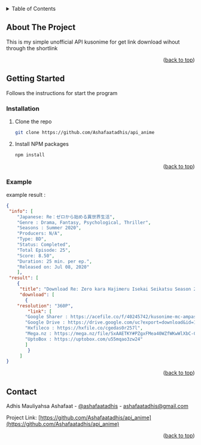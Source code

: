 <a name="readme-top"></a>

<!-- TABLE OF CONTENTS -->
<details>
  <summary>Table of Contents</summary>
  <ol>
    <li>
      <a href="#about-the-project">About The Project</a>
    </li>
    <li>
      <a href="#getting-started">Getting Started</a>
      <ul>
        <li><a href="#installation">Installation</a></li>
      </ul>
    </li>
    <li><a href="#contact">Contact</a></li>
  </ol>
</details>

## About The Project

This is my simple unofficial API kusonime for get link download wihout through the shortlink

<p align="right">(<a href="#readme-top">back to top</a>)</p>

<!-- GETTING STARTED -->

## Getting Started

Follows the instructions for start the program

### Installation

1. Clone the repo
   ```sh
   git clone https://github.com/Ashafaatadhis/api_anime
   ```
2. Install NPM packages
   ```sh
   npm install
   ```

<p align="right">(<a href="#readme-top">back to top</a>)</p>

### Example

example result : 

```JSON
{
 "info": [
    "Japanese: Re：ゼロから始める異世界生活",
    "Genre : Drama, Fantasy, Psychological, Thriller",
    "Seasons : Summer 2020",
    "Producers: N/A",
    "Type: BD",
    "Status: Completed",
    "Total Episode: 25",
    "Score: 8.50",
    "Duration: 25 min. per ep.",
    "Released on: Jul 08, 2020"
    ],
 "result": [
    {
     "title": "Download Re: Zero kara Hajimeru Isekai Seikatsu Season 2 Part 1 Batch BD Subtitle Indonesia",
     "download": [
       {
	"resolution": "360P",
        "link": [
	   "Google Sharer : https://acefile.co/f/40245742/kusonime-mc-ampas-s2-bedeh-fontsubs-rar",
	   "Google Drive : https://drive.google.com/uc?export=download&id=1CnfQEaLLNoJ395mz7vetDDy8sMpP1dsL",
	   "Hxfileco : https://hxfile.co/cgedas0r257l",
	   "Mega.nz : https://mega.nz/file/SxAAETKY#PZgxFMea40WZfWKwWlXbC-0prBleYSJObbbPV1fIb-c",
	   "UptoBox : https://uptobox.com/u55mqao3zw24"
	   ]
        }
     ]
}
```


<p align="right">(<a href="#readme-top">back to top</a>)</p>

## Contact

Adhis Mauliyahsa Ashafaat - [@ashafaatadhis](https://www.instagram.com/ashafaatadhis/) - ashafaatadhis@gmail.com

Project Link: [https://github.com/Ashafaatadhis/api_anime](https://github.com/Ashafaatadhis/api_anime)

<p align="right">(<a href="#readme-top">back to top</a>)</p>
